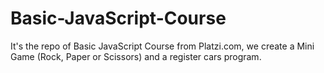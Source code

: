 # Basic-JavaScript-Course
It's the repo of Basic JavaScript Course from Platzi.com, we create a Mini Game (Rock, Paper or Scissors) and a register cars program.
